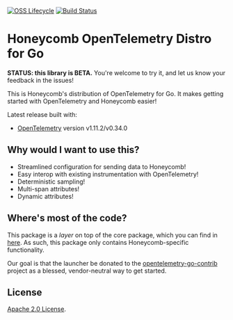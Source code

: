 [![OSS Lifecycle](https://img.shields.io/osslifecycle/honeycombio/honeycomb-opentelemetry-go)](https://github.com/honeycombio/home/blob/main/honeycomb-oss-lifecycle-and-practices.md)
[![Build Status](https://circleci.com/gh/honeycombio/honeycomb-opentelemetry-go.svg?style=shield)](https://circleci.com/gh/honeycombio/honeycomb-opentelemetry-go)

# Honeycomb OpenTelemetry Distro for Go

**STATUS: this library is BETA.**
You're welcome to try it, and let us know your feedback in the issues!

This is Honeycomb's distribution of OpenTelemetry for Go.
It makes getting started with OpenTelemetry and Honeycomb easier!

Latest release built with:

- [OpenTelemetry](https://github.com/open-telemetry/opentelemetry-go/releases/tag/v1.11.2) version v1.11.2/v0.34.0

## Why would I want to use this?

- Streamlined configuration for sending data to Honeycomb!
- Easy interop with existing instrumentation with OpenTelemetry!
- Deterministic sampling!
- Multi-span attributes!
- Dynamic attributes!

## Where's most of the code?

This package is a _layer_ on top of the core package, which you can find in [here](https://github.com/honeycombio/otel-launcher-go). As such, this package only contains Honeycomb-specific functionality.

Our goal is that the launcher be donated to the [opentelemetry-go-contrib](https://github.com/open-telemetry/opentelemetry-go-contrib) project as a blessed, vendor-neutral way to get started.

## License

[Apache 2.0 License](./LICENSE).
